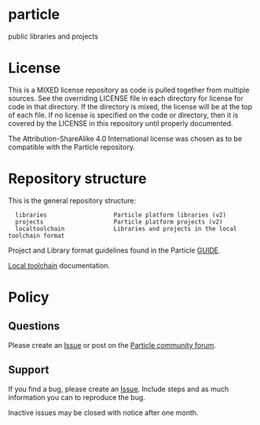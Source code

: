 # particle
public libraries and projects

# License

This is a MIXED license repository as code is pulled together from multiple sources.  See
the overriding LICENSE file in each directory for license for code in that directory.  If
the directory is mixed, the license will be at the top of each file.   If no license is
specified on the code or directory, then it is covered by the LICENSE in this repository
until properly documented.

The Attribution-ShareAlike 4.0 International license was chosen as to be compatible with
the Particle repository.

# Repository structure

This is the general repository structure:

```
  libraries                   Particle platform libraries (v2)
  projects                    Particle platform projects (v2)
  localtoolchain              Libraries and projects in the local toolchain format
```

Project and Library format guidelines found in the Particle [GUIDE](https://docs.particle.io/guide/tools-and-features/libraries/).

[Local toolchain](https://docs.particle.io/faq/particle-tools/local-build/photon/) documentation.

# Policy

## Questions

Please create an [Issue](https://github.com/jr3cermak/particle/issues) or post on the
[Particle community forum](https://community.particle.io/).

## Support

If you find a bug, please create an [Issue](https://github.com/jr3cermak/particle/issues).
Include steps and as much information you can to reproduce the bug.  

Inactive issues may be closed with notice after one month.

